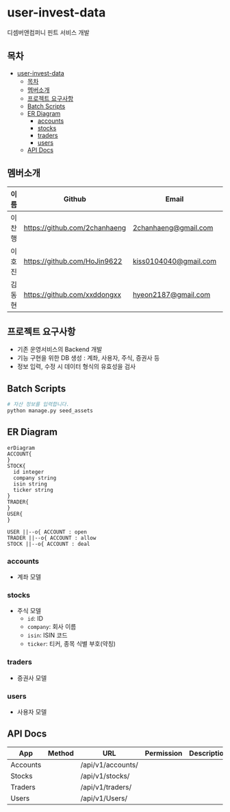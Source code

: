 # user-invest-data

디셈버앤컴퍼니 핀트 서비스 개발

## 목차

- [user-invest-data](#user-invest-data)
  - [목차](#목차)
  - [멤버소개](#멤버소개)
  - [프로젝트 요구사항](#프로젝트-요구사항)
  - [Batch Scripts](#batch-scripts)
  - [ER Diagram](#er-diagram)
    - [accounts](#accounts)
    - [stocks](#stocks)
    - [traders](#traders)
    - [users](#users)
  - [API Docs](#api-docs)

## 멤버소개

| 이름   | Github                        | Email                 | Blog                        |
| ------ | ----------------------------- | --------------------- | --------------------------- |
| 이찬행 | https://github.com/2chanhaeng | 2chanhaeng@gmail.com  | https://chomu.dev/          |
| 이호진 | https://github.com/HoJin9622  | kiss0104040@gmail.com | https://velog.io/@hojin9622 |
| 김동현 | https://github.com/xxddongxx  | hyeon2187@gmail.com   |                             |

## 프로젝트 요구사항

- 기존 운영서비스의 Backend 개발
- 기능 구현을 위한 DB 생성 : 계좌, 사용자, 주식, 증권사 등
- 정보 입력, 수정 시 데이터 형식의 유효성을 검사

## Batch Scripts

```bash
# 자산 정보를 입력합니다.
python manage.py seed_assets
```

## ER Diagram

```mermaid
erDiagram
ACCOUNT{
}
STOCK{
  id integer
  company string
  isin string
  ticker string
}
TRADER{
}
USER{
}

USER ||--o{ ACCOUNT : open
TRADER ||--o{ ACCOUNT : allow
STOCK ||--o{ ACCOUNT : deal
```

### accounts

- 계좌 모델

### stocks

- 주식 모델
  - `id`: ID
  - `company`: 회사 이름
  - `isin`: ISIN 코드
  - `ticker`: 티커, 종목 식별 부호(약칭)

### traders

- 증권사 모델

### users

- 사용자 모델

## API Docs

<table>
  <thead>
    <tr>
      <th>App</th>
      <th>Method</th>
      <th>URL</th>
      <th>Permission</th>
      <th>Description</th>
    </tr>
  </thead>
  <tbody>
    <tr>
      <td rowspan=1>Accounts</td>
      <td></td>
      <td rowspan=1>/api/v1/accounts/</td>
      <td></td>
      <td></td>
    </tr>
    <tr>
      <td rowspan=1>Stocks</td>
      <td></td>
      <td rowspan=1>/api/v1/stocks/</td>
      <td></td>
      <td></td>
    </tr>
    <tr>
      <td rowspan=1>Traders</td>
      <td></td>
      <td rowspan=1>/api/v1/traders/</td>
      <td></td>
      <td></td>
    </tr>
    <tr>
      <td rowspan=1>Users</td>
      <td></td>
      <td rowspan=1>/api/v1/Users/</td>
      <td></td>
      <td></td>
    </tr>
  </tbody>
</table>
